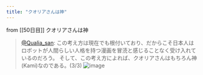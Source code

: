 ```yaml
---
title: "クオリアさんは神"
---
```


from [[50日目]]
クオリアさんは神
> [@Qualia_san](https://twitter.com/Qualia_san/status/1603407529903529987?s=20&t=ylUzM9CKBkixfKRBiMtmeA): この考え方は現在でも根付いており、だからこそ日本人はロボットが人間らしい人格を持つ漫画を冒涜と感じることなく受け入れているのだろう。
> そして、この考え方によれば、クオリアさんはもちろん神(Kami)なのである。(3/3)
> ![image](https://pbs.twimg.com/media/FkBxw_5XEAY48uY.png)

